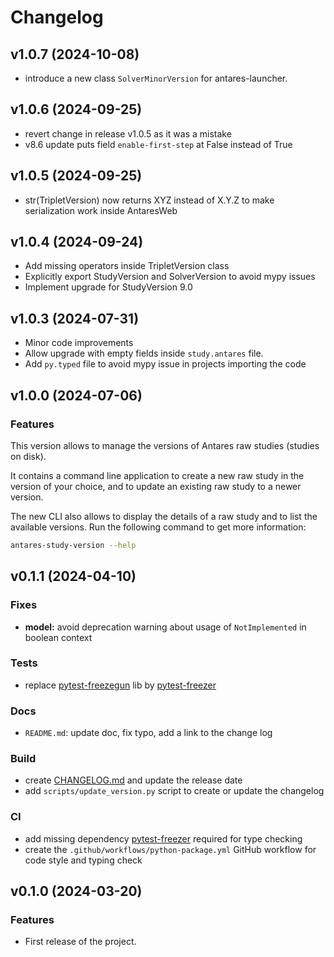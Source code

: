Changelog
=========

v1.0.7 (2024-10-08)
-------------------

- introduce a new class `SolverMinorVersion` for antares-launcher.

v1.0.6 (2024-09-25)
-------------------

- revert change in release v1.0.5 as it was a mistake
- v8.6 update puts field `enable-first-step` at False instead of True

v1.0.5 (2024-09-25)
-------------------

- str(TripletVersion) now returns XYZ instead of X.Y.Z to make serialization work inside AntaresWeb


v1.0.4 (2024-09-24)
-------------------

- Add missing operators inside TripletVersion class
- Explicitly export StudyVersion and SolverVersion to avoid mypy issues
- Implement upgrade for StudyVersion 9.0


v1.0.3 (2024-07-31)
-------------------

- Minor code improvements
- Allow upgrade with empty fields inside `study.antares` file.
- Add `py.typed` file to avoid mypy issue in projects importing the code


v1.0.0 (2024-07-06)
-------------------

### Features

This version allows to manage the versions of Antares raw studies (studies on disk).

It contains a command line application to create a new raw study in the version of your choice,
and to update an existing raw study to a newer version.

The new CLI also allows to display the details of a raw study and to list the available versions.
Run the following command to get more information:

```bash
antares-study-version --help
```


v0.1.1 (2024-04-10)
-------------------

### Fixes

* **model:** avoid deprecation warning about usage of `NotImplemented` in boolean context

### Tests

* replace [pytest-freezegun](https://pypi.org/project/pytest-freezegun/) lib
  by [pytest-freezer](https://pypi.org/project/pytest-freezer/)

### Docs

* `README.md`: update doc, fix typo, add a link to the change log

### Build

* create [CHANGELOG.md](CHANGELOG.md) and update the release date
* add `scripts/update_version.py` script to create or update the changelog

### CI

* add missing dependency [pytest-freezer](https://pypi.org/project/pytest-freezer/) required for type checking
* create the `.github/workflows/python-package.yml` GitHub workflow for code style and typing check

v0.1.0 (2024-03-20)
-------------------

### Features

* First release of the project.

